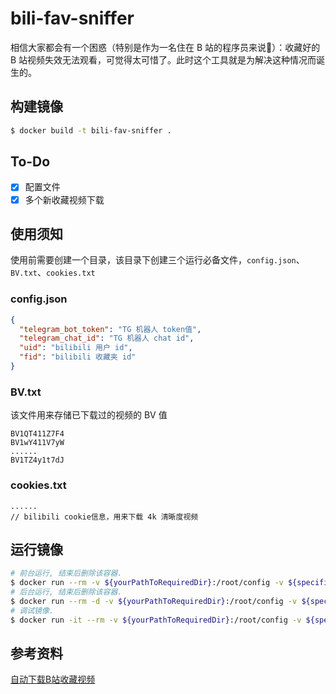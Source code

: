 # bili-fav-sniffer
相信大家都会有一个困惑（特别是作为一名住在 B 站的程序员来说🤣）：收藏好的 B 站视频失效无法观看，可觉得太可惜了。此时这个工具就是为解决这种情况而诞生的。
## 构建镜像
```bash
$ docker build -t bili-fav-sniffer .
```

## To-Do
- [x] 配置文件
- [x] 多个新收藏视频下载

## 使用须知
使用前需要创建一个目录，该目录下创建三个运行必备文件，`config.json`、`BV.txt`、`cookies.txt`
### config.json
```json
{
  "telegram_bot_token": "TG 机器人 token值",
  "telegram_chat_id": "TG 机器人 chat id",
  "uid": "bilibili 用户 id",
  "fid": "bilibili 收藏夹 id"
}
```

### BV.txt
该文件用来存储已下载过的视频的 BV 值
```text
BV1QT411Z7F4
BV1wY411V7yW
......
BV1TZ4y1t7dJ
```
### cookies.txt
```text
......
// bilibili cookie信息，用来下载 4k 清晰度视频
```

## 运行镜像
```bash
# 前台运行, 结束后删除该容器.
$ docker run --rm -v ${yourPathToRequiredDir}:/root/config -v ${specifiedVideoDownloadDir}:/usr/you-get-download bili-fav-sniffer
# 后台运行, 结束后删除该容器.
$ docker run --rm -d -v ${yourPathToRequiredDir}:/root/config -v ${specifiedVideoDownloadDir}:/usr/you-get-download bili-fav-sniffer
# 调试镜像.
$ docker run -it --rm -v ${yourPathToRequiredDir}:/root/config -v ${specifiedVideoDownloadDir}:/usr/you-get-download bili-fav-sniffer /bin/bash
```

## 参考资料
[自动下载B站收藏视频](https://blog.left.pink/archives/3073)
